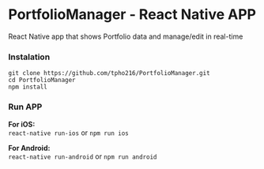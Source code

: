 # PortfolioManager - React Native APP

React Native app that shows Portfolio data and manage/edit in real-time

### Instalation

```shell
git clone https://github.com/tpho216/PortfolioManager.git
cd PortfolioManager
npm install
```

### Run APP
**For iOS:**   
`react-native run-ios` or `npm run ios`

**For Android:**   
`react-native run-android` or `npm run android`
